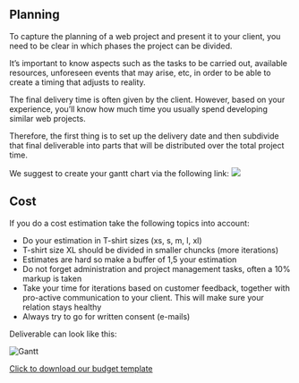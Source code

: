 ## Planning

To capture the planning of a web project and present it to your client, you need to be clear in which phases the project can be divided.

It’s important to know aspects such as the tasks to be carried out, available resources, unforeseen events that may arise, etc, in order to be able to create a timing that adjusts to reality.

The final delivery time is often given by the client. However, based on your experience, you’ll know how much time you usually spend developing similar web projects.

Therefore, the first thing is to set up the delivery date and then subdivide that final deliverable into parts that will be distributed over the total project time.

We suggest to create your gantt chart via the following link:
[![](https://mermaid.ink/img/pako:eNqtUztvgzAQ_isnzyCBSVqJtfQ1ZGm7VGI54QuxCnZqjkhVlP9eO0BK01ZdcpPl73VnuL2orCKRixoNc2nAF2tuCJ4_DDuE-3APNxt0I6qQ6c66FhmgKOLVKn71NWBP9N5rRy0Z7qBG3pAjlUOrG-rYGoqgTSNIl3GyjGUiZSRbbQZpQZ2uDay1wUZ35yoZQZb8qtpRY7ch8C9pFoG8jpOrc2lHFWtrvvU8IC_YvUEKX5VjOuQvBhN_VjOqHEkewDWTA_RinzqRpqRhxJkwm0dkJ_WPgMVIGeFv5o_-Dmf2kOb_NHF6sVmCNoEwthImTeP0mJPKUY_Ghs8JHOgDD-TizPwBjbI7cpd3LmzVh56Po17OfioRiZb8P62VX4V9wErhVS2VIvdHRWvsGy5FaQ6e2m_DEtwqzdaJfI1NR5HAnq3fmUrk7HqaSIXG2mE7sg6fugH_dw)](https://mermaid.live/edit#pako:eNqtUztvgzAQ_isnzyCBSVqJtfQ1ZGm7VGI54QuxCnZqjkhVlP9eO0BK01ZdcpPl73VnuL2orCKRixoNc2nAF2tuCJ4_DDuE-3APNxt0I6qQ6c66FhmgKOLVKn71NWBP9N5rRy0Z7qBG3pAjlUOrG-rYGoqgTSNIl3GyjGUiZSRbbQZpQZ2uDay1wUZ35yoZQZb8qtpRY7ch8C9pFoG8jpOrc2lHFWtrvvU8IC_YvUEKX5VjOuQvBhN_VjOqHEkewDWTA_RinzqRpqRhxJkwm0dkJ_WPgMVIGeFv5o_-Dmf2kOb_NHF6sVmCNoEwthImTeP0mJPKUY_Ghs8JHOgDD-TizPwBjbI7cpd3LmzVh56Po17OfioRiZb8P62VX4V9wErhVS2VIvdHRWvsGy5FaQ6e2m_DEtwqzdaJfI1NR5HAnq3fmUrk7HqaSIXG2mE7sg6fugH_dw)

## Cost

If you do a cost estimation take the following topics into account:

- Do your estimation in T-shirt sizes (xs, s, m, l, xl)
- T-shirt size XL should be divided in smaller chuncks (more iterations)
- Estimates are hard so make a buffer of 1,5 your estimation
- Do not forget administration and project management tasks, often a 10% markup is taken
- Take your time for iterations based on customer feedback, together with pro-active communication to your client. This will make sure your relation stays healthy
- Always try to go for written consent (e-mails)

Deliverable can look like this:

![Gantt](../../static/cost.png)

<a href="../../static/Budget%20template.xlsx" download>Click to download our budget template</a>
